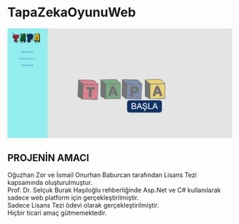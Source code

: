 # TapaZekaOyunuWeb


![EkranResimi](https://github.com/OguzhanZor/TapaZekaOyunuWeb/blob/master/11.png)

## PROJENİN AMACI

Oğuzhan Zor ve İsmail Onurhan Baburcan tarafından Lisans Tezi kapsamında oluşturulmuştur.<br/>
Prof. Dr. Selçuk Burak Haşıloğlu rehberliğinde Asp.Net ve C# kullanılarak sadece web platform için gerçekleştirilmiştir.<br/> 
Sadece Lisans Tezi ödevi olarak gerçekleştirilmiştir.<br/> 
Hiçbir ticari amaç gütmemektedir.<br/>
